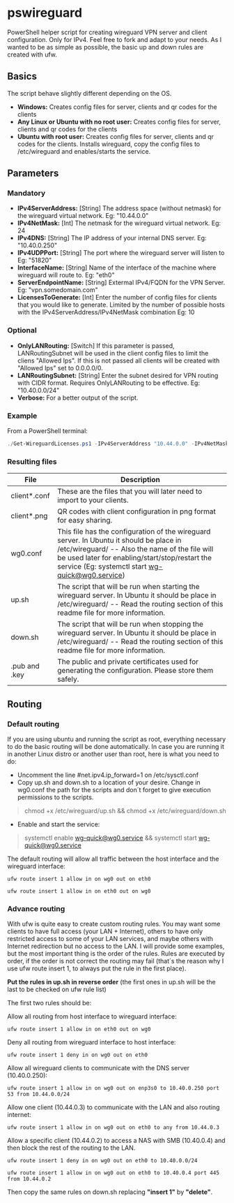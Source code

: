 # pswireguard

PowerShell helper script for creating wireguard VPN server and client configuration. Only for IPv4. Feel free to fork and adapt to your needs. As I wanted to be as simple as possible, the basic up and down rules are created with ufw.

## Basics

The script behave slightly different depending on the OS.

- **Windows:** Creates config files for server, clients and qr codes for the clients
- **Any Linux or Ubuntu with no root user:** Creates config files for server, clients and qr codes for the clients
- **Ubuntu with root user:** Creates config files for server, clients and qr codes for the clients. Installs wireguard, copy the config files to /etc/wireguard and enables/starts the service.

## Parameters

### Mandatory

- **IPv4ServerAddress:** [String] The address space (without netmask) for the wireguard virtual network. Eg: "10.44.0.0"
- **IPv4NetMask:** [Int] The netmask for the wireguard virtual network. Eg: 24
- **IPv4DNS:** [String] The IP address of your internal DNS server. Eg: "10.40.0.250"
- **IPv4UDPPort:** [String] The port where the wireguard server will listen to Eg: "51820"  
- **InterfaceName:** [String] Name of the interface of the machine where wireguard will route to. Eg: "eth0"
- **ServerEndpointName:** [String] Extermal IPv4/FQDN for the VPN Server. Eg: "vpn.somedomain.com"
- **LicensesToGenerate:** [Int] Enter the number of config files for clients that you would like to generate. Limited by the number of possible hosts with the IPv4ServerAddress/IPv4NetMask combination Eg: 10

### Optional

- **OnlyLANRouting:** [Switch] If this parameter is passed, LANRoutingSubnet will be used in the client config files to limit the cliens "Allowed Ips". If this is not passed all clients will be created with "Allowed Ips" set to 0.0.0.0/0.
- **LANRoutingSubnet:** [String] Enter the subnet desired for VPN routing with CIDR format. Requires OnlyLANRouting to be effective. Eg: "10.40.0.0/24"
- **Verbose:** For a better output of the script.

### Example

From a PowerShell terminal:

``` PowerShell
./Get-WireguardLicenses.ps1 -IPv4ServerAddress "10.44.0.0" -IPv4NetMask 24 -IPv4DNS "10.40.0.250" -IPv4UDPPort "51820" -ServerEndpointName "vpn.somedomain.com" -LicensesToGenerate 10 -OnlyLANRouting -LANRoutingSubnet "10.40.0.0/24" -Verbose
```

### Resulting files

| File | Description |
| ----------- | ----------- |
| client*.conf | These are the files that you will later need to import to your clients. |
| client*.png | QR codes with client configuration in png format for easy sharing. |
| wg0.conf | This file has the configuration of the wireguard server. In Ubuntu it should be place in /etc/wireguard/ -- Also the name of the file will be used later for enabling/start/stop/restart the service (Eg: systemctl start wg-quick@wg0.service)|
| up.sh | The script that will be run when starting the wireguard server. In Ubuntu it should be place in /etc/wireguard/ -- Read the routing section of this readme file for more information. |
| down.sh | The script that will be run when stopping the wireguard server. In Ubuntu it should be place in /etc/wireguard/ -- Read the routing section of this readme file for more information. |
| .pub and .key | The public and private certificates used for generating the configuration. Please store them safely. |

## Routing

### Default routing

If you are using ubuntu and running the script as root, everything necessary to do the basic routing will be done automatically. In case you are running it in another Linux distro or another user than root, here is what you need to do:

- Uncomment the line #net.ipv4.ip_forward=1 on /etc/sysctl.conf
- Copy up.sh and down.sh to a location of your desire. Change in wg0.conf the path for the scripts and don´t forget to give execution permissions to the scripts.

>chmod +x /etc/wireguard/up.sh && chmod +x /etc/wireguard/down.sh

- Enable and start the service:

>systemctl enable wg-quick@wg0.service && systemctl start wg-quick@wg0.service

The default routing will allow all traffic between the host interface and the wireguard interface:

`ufw route insert 1 allow in on wg0 out on eth0`

`ufw route insert 1 allow in on eth0 out on wg0`

### Advance routing

With ufw is quite easy to create custom routing rules. You may want some clients to have full access (your LAN + Internet), others to have only restricted access to some of your LAN services, and maybe others with Internet redirection but no access to the LAN. I will provide some examples, but the most important thing is the order of the rules. Rules are executed by order, if the order is not correct the routing may fail (that´s the reason why I use ufw route insert 1, to always put the rule in the first place).

**Put the rules in up.sh in reverse order**  (the first ones in up.sh will be the last to be checked on ufw rule list)

The first two rules should be:

Allow all routing from host interface to wireguard interface:

`ufw route insert 1 allow in on eth0 out on wg0`

Deny all routing from wireguard interface to host interface:

`ufw route insert 1 deny in on wg0 out on eth0`

Allow all wireguard clients to communicate with the DNS server (10.40.0.250):

`ufw route insert 1 allow in on wg0 out on enp3s0 to 10.40.0.250 port 53 from 10.44.0.0/24`

Allow one client (10.44.0.3) to communicate with the LAN and also routing internet:

`ufw route insert 1 allow in on wg0 out on eth0 to any from 10.44.0.3`

Allow a specific client (10.44.0.2) to access a NAS with SMB (10.40.0.4) and then block the rest of the routing to the LAN.

`ufw route insert 1 deny in on wg0 out on eth0 to 10.40.0.0/24`

`ufw route insert 1 allow in on wg0 out on eth0 to 10.40.0.4 port 445 from 10.44.0.2`

Then copy the same rules on down.sh replacing **"insert 1"** by **"delete"**.
